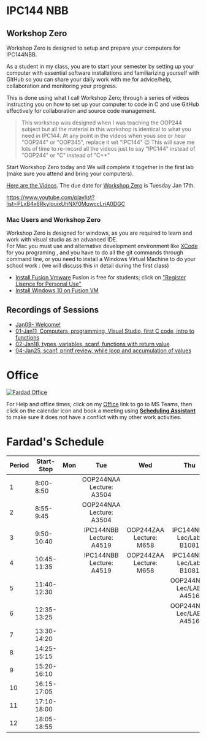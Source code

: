 # IPC144 NBB  


## Workshop Zero
Workshop Zero is designed to setup and prepare your computers for IPC144NBB.

As a student in my class, you are to start your semester by setting up your computer with essential software installations and familiarizing yourself with GitHub so you can share your daily work with me for advice/help, collaboration and monitoring your progress. 

This is done using what I call Workshop Zero; through a series of videos instructing you on how to set up your computer to code in C and use GitHub effectively for collaboration and source code management.

> This workshop was designed when I was teaching the OOP244 subject but all the material in this workshop is identical to what you need in IPC144. At any point in the videos when yous see or hear "OOP244" or "OOP345", replace it wit "IPC144" :wink: This will save me lots of time to re-record all the videos just to say "IPC144" instead of "OOP244" or "C" instead of "C++"
 
Start Workshop Zero today and We will complete it together in the first lab (make sure you attend and bring your computers). 

[Here are the Videos](https://www.youtube.com/playlist?list=PLxB4x6RkylouixUhNXf0MuwccLriA0DGC). The due date for [Workshop Zero](https://www.youtube.com/playlist?list=PLxB4x6RkylouixUhNXf0MuwccLriA0DGC) is Tuesday Jan 17th.

https://www.youtube.com/playlist?list=PLxB4x6RkylouixUhNXf0MuwccLriA0DGC

### Mac Users and Workshop Zero
Workshop Zero is designed for windows, as you are required to learn and work with visual studio as an advanced IDE.<br />
For Mac you must use and alternative development environment like [XCode](https://www.cs.auckland.ac.nz/~paul/C/Mac/xcode/) for you programing , and you have to do all the git commands through command line, or you need to install a Windows Virtual Machine to do your school work : (we will discuss this in detail during the first class)
- [Install Fusion Vmware](https://www.vmware.com/ca/products/fusion/fusion-evaluation.html) Fusion is free for students; click on ["Register Lisence for Personal Use"](https://customerconnect.vmware.com/web/vmware/evalcenter?p=fusion-player-personal) 
- [Install Windows 10 on Fusion VM](https://www.groovypost.com/howto/create-custom-virtual-machine-vmware-fusion/)

## Recordings of Sessions
- [Jan09- Welcome!](https://youtu.be/9PmVzIEZ6Ds?si=16-gQYlAKhQBJ7Se)
- [01-Jan11, Computers, programming, Visual Studio, first C code, intro to functions](https://youtu.be/6iRRXu0IuZU?si=duvAAmXsNjHB0Al2)
- [02-Jan18, types, variables, scanf, functions with return value](https://youtu.be/UvqbhMhcBvA)
- [04-Jan25, scanf, printf review, while loop and accumulation of values](https://youtu.be/pA08as77Hz0)


# Office
[![Fardad Office](images/244Office.png)](https://teams.microsoft.com/l/channel/19%3a3kkkWfYNTF241LYBO-w-XJ3CWoIGdLn_81ivSGVShek1%40thread.tacv2/General?groupId=b3d0c231-ba57-436e-90d9-6b124723bd0c&tenantId=eb34f74a-58e7-4a8b-9e59-433e4c412757)

For Help and office times, click on my  [Office](https://teams.microsoft.com/l/channel/19%3a3kkkWfYNTF241LYBO-w-XJ3CWoIGdLn_81ivSGVShek1%40thread.tacv2/General?groupId=b3d0c231-ba57-436e-90d9-6b124723bd0c&tenantId=eb34f74a-58e7-4a8b-9e59-433e4c412757) link to go to MS Teams, then click on the calendar icon and book a meeting using [**Scheduling Assistant**](https://www.youtube.com/watch?v=RLDoP3eXAUU&ab_channel=FardadSoleimanloo) to make sure it does not have a conflict with my other work activities.


# Fardad's Schedule
| Period | Start-Stop  | Mon | Tue | Wed | Thu | Fri |
|--------|-------------|:-----------------:|:-----------------:|:-----------------:|:-----------------:|:-----------------:|
| 1      | 8:00-8:50   |    |  OOP244NAA <br /> Lecture: A3504  |    |    |  OOP244ZAA <br /> Lec/Lab: M664  |
| 2      | 8:55-9:45   |    |  OOP244NAA <br /> Lecture: A3504  |    |    |  OOP244ZAA <br /> Lec/Lab: M664  |
| 3      | 9:50-10:40  |    |  IPC144NBB <br /> Lecture: A4519  |  OOP244ZAA <br /> Lecture: M658  |  IPC144NBB <br /> Lec/Lab: B1081  |    |
| 4      | 10:45-11:35 |    |  IPC144NBB <br /> Lecture: A4519  |  OOP244ZAA <br /> Lecture: M658  |  IPC144NBB <br /> Lec/Lab: B1081  |    |
| 5      | 11:40-12:30 |    |    |    |  OOP244NAA <br /> Lec/LAB: A4516  |    |
| 6      | 12:35-13:25 |    |    |    |  OOP244NAA <br /> Lec/LAB: A4516  |    |
| 7      | 13:30-14:20 |    |    |    |    |    |
| 8      | 14:25-15:15 |    |    |    |    |    |
| 9      | 15:20-16:10 |    |    |    |    |    |
| 10     | 16:15-17:05 |    |    |    |    |    |
| 11     | 17:10-18:00 |    |    |    |    |    |
| 12     | 18:05-18:55 |    |    |    |    |    |





